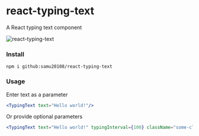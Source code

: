 # react-typing-text
A React typing text component

![react-typing-text](https://github.com/samu20108/react-typing-text/assets/70442725/cf01e6cc-75e6-488e-bd04-8c7fb2939cc5)

### Install
```shell
npm i github:samu20108/react-typing-text
```

### Usage

Enter text as a parameter
```jsx
<TypingText text="Hello world!"/>
```

Or provide optional parameters
```jsx
<TypingText text="Hello world!" typingInterval={100} className="some-class" showCursor=false/>
```
